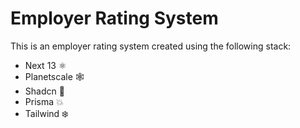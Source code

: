 # Employer Rating System

This is an employer rating system created using the following stack:
- Next 13 ⚛️
- Planetscale 🕸
- Shadcn 🌿
- Prisma 💥
- Tailwind ❄️
